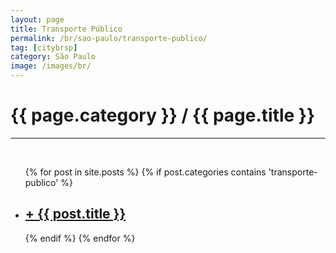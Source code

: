 ```yaml
---
layout: page
title: Transporte Público
permalink: /br/sao-paulo/transporte-publico/
tag: [citybrsp]
category: São Paulo
image: /images/br/
---
```


<div class="home">

  <h1 class="page-heading">{{ page.category }} / {{ page.title }}</h1>
  <hr><br>

  <ul class="post-list">
    {% for post in site.posts %}
      {% if post.categories contains 'transporte-publico' %}
      <li>
        <h2>
            <a class="post-link" href="{{ post.url | prepend: site.baseurl }}">+ {{ post.title }}</a>
        </h2>
      </li>
      {% endif %}
    {% endfor %}
  </ul>
</div>

